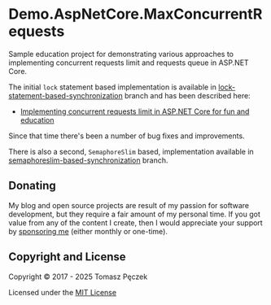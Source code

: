 # Demo.AspNetCore.MaxConcurrentRequests

Sample education project for demonstrating various approaches to implementing concurrent requests limit and requests queue in ASP.NET Core.

The initial `lock` statement based implementation is available in [lock-statement-based-synchronization](https://github.com/tpeczek/Demo.AspNetCore.MaxConcurrentRequests/tree/lock-statement-based-synchronization) branch and has been described here:

- [Implementing concurrent requests limit in ASP.NET Core for fun and education](http://www.tpeczek.com/2017/08/implementing-concurrent-requests-limit.html)

Since that time there's been a number of bug fixes and improvements.

There is also a second, `SemaphoreSlim` based, implementation available in [semaphoreslim-based-synchronization](https://github.com/tpeczek/Demo.AspNetCore.MaxConcurrentRequests/tree/semaphoreslim-based-synchronization) branch.

## Donating

My blog and open source projects are result of my passion for software development, but they require a fair amount of my personal time. If you got value from any of the content I create, then I would appreciate your support by [sponsoring me](https://github.com/sponsors/tpeczek) (either monthly or one-time).

## Copyright and License

Copyright © 2017 - 2025 Tomasz Pęczek

Licensed under the [MIT License](https://github.com/tpeczek/Demo.AspNetCore.MaxConcurrentRequests/blob/master/LICENSE.md)